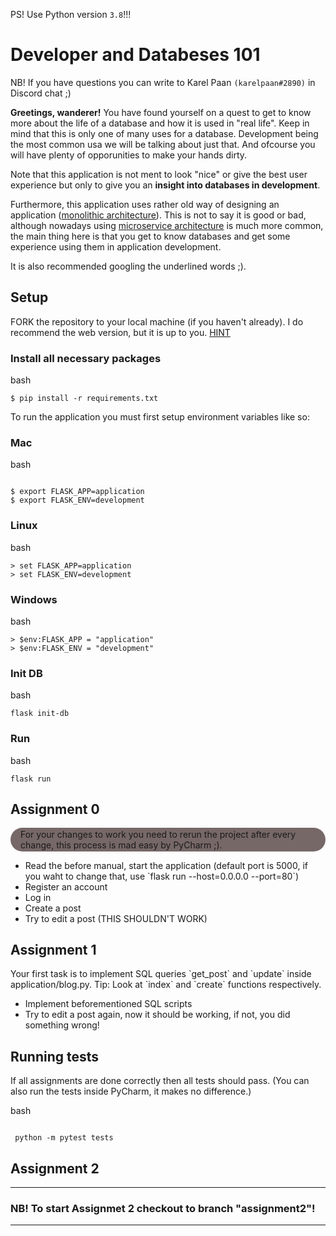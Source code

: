PS! Use Python version `3.8`!!!

# Developer and Databeses 101

NB! If you have questions you can write to Karel Paan <code>(karelpaan#2890)</code> in Discord chat ;)

**Greetings, wanderer!** You have found yourself on a quest to get to know more about the life of a database and how it is used in "real life".
Keep in mind that this is only one of many uses for a database. Development being the most common usa we will be talking about just that. And ofcourse you will have plenty of opporunities to make your hands dirty. 

Note that this application is not ment to look "nice" or give the best user experience but only to give you an **insight into databases in development**.

Furthermore, this application uses rather old way of designing an application (<u>monolithic architecture</u>).
This is not to say it is good or bad, although nowadays using <u>microservice architecture</u> is much more common, the main thing here is that you get to know databases and get some experience using them in application development.

It is also recommended googling the underlined words ;).

## Setup

FORK the repository to your local machine (if you haven't already). I do recommend the web version, but it is up to you.
<a href="https://docs.github.com/en/get-started/quickstart/fork-a-repo">HINT</a>

### Install all necessary packages</h4>
bash

```
$ pip install -r requirements.txt
```

To run the application you must first setup environment variables like so:
### Mac
bash

```

$ export FLASK_APP=application
$ export FLASK_ENV=development

```

### Linux
bash

```
> set FLASK_APP=application
> set FLASK_ENV=development
```

### Windows
bash

```
> $env:FLASK_APP = "application"
> $env:FLASK_ENV = "development"
```

### Init DB
bash

```
flask init-db
```
### Run
bash

```
flask run
```

<h2>Assignment 0</h2>

<div style="background-color: rgba(82,63,63,0.78); padding: 0.1rem 1rem; border-radius: 20px">
For your changes to work you need to rerun the project after every change, this process is mad easy by PyCharm ;).
</div>

<ul>
 <li>Read the before manual, start the application 
 (default port is 5000, if you waht to change that, use `flask run --host=0.0.0.0 --port=80`)</li>
 <li>Register an account</li>
 <li>Log in</li>
 <li>Create a post</li>
 <li>Try to edit a post (THIS SHOULDN'T WORK)</li>
</ul>

<h2>Assignment 1</h2>
Your first task is to implement SQL queries `get_post` and `update` inside application/blog.py.
Tip: Look at `index` and `create` functions respectively.
<ul>
 <li>Implement beforementioned SQL scripts</li>
 <li>Try to edit a post again, now it should be working, if not, you did something wrong!</li>
</ul>

## Running tests
If all assignments are done correctly then all tests should pass.
(You can also run the tests inside PyCharm, it makes no difference.)

bash

```

 python -m pytest tests

```

<h2>Assignment 2</h2>
<hr>
<h3>NB! To start Assignmet 2 checkout to branch "assignment2"!</h3>
<hr>
